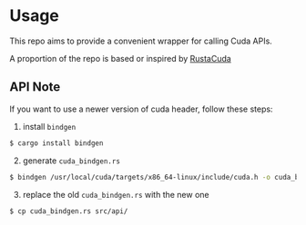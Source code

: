 # Usage

This repo aims to provide a convenient wrapper for calling Cuda APIs.

A proportion of the repo is based or inspired by [RustaCuda](https://github.com/bheisler/RustaCUDA)

## API Note

If you want to use a newer version of cuda header, follow these steps:

1. install `bindgen`

``` bash
$ cargo install bindgen
```

2. generate `cuda_bindgen.rs`

``` bash
$ bindgen /usr/local/cuda/targets/x86_64-linux/include/cuda.h -o cuda_bindgen.rs
```

3. replace the old `cuda_bindgen.rs` with the new one

``` bash
$ cp cuda_bindgen.rs src/api/
```
